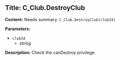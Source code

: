 ## Title: C_Club.DestroyClub

**Content:**
Needs summary.
`C_Club.DestroyClub(clubId)`

**Parameters:**
- `clubId`
  - *string*

**Description:**
Check the canDestroy privilege.